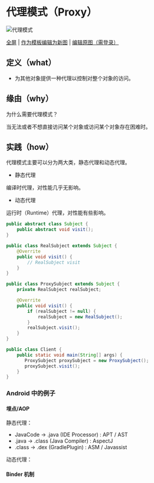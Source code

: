 # 代理模式（Proxy）

![代理模式](https://raw.githubusercontents.com/CodePoem/VDesignPatterns/master/docs/drawio/Proxy.png)

<a href = "https://www.draw.io/?lightbox=1#Uhttps://raw.githubusercontents.com/CodePoem/VDesignPatterns/master/docs/drawio/Proxy.png">全屏</a> |
<a href = "https://www.draw.io/#Uhttps://raw.githubusercontents.com/CodePoem/VDesignPatterns/master/docs/drawio/Proxy.png">作为模板编辑为新图</a> |
<a href = "https://www.draw.io/#HCodePoem/VDesignPatterns/master/docs/drawio/Proxy.drawio">编辑原图（需登录）</a>

## 定义（what）

- 为其他对象提供一种代理以控制对整个对象的访问。

## 缘由（why）

为什么需要代理模式？

当无法或者不想直接访问某个对象或访问某个对象存在困难时。

## 实践（how）

代理模式主要可以分为两大类，静态代理和动态代理。

- 静态代理

编译时代理，对性能几乎无影响。

- 动态代理

运行时（Runtime）代理，对性能有些影响。

```java
public abstract class Subject {
    public abstract void visit();
}

public class RealSubject extends Subject {
    @Overrite
    public void visit() {
        // RealSubject visit
    }
}

public class ProxySubject extends Subject {
    private RealSubject realSubject;

    @Overrite
    public void visit() {
        if (realSubject != null) {
            realSubject = new RealSubject();
        }
        realSubject.visit();
    }
}

public class Client {
    public static void main(String[] args) {
       ProxySubject proxySubject = new ProxySubject();
       proxySubject.visit();
    }
}
```

### Android 中的例子

#### 埋点/AOP

静态代理：

- JavaCode -> .java (IDE Processor) : APT / AST
- .java -> .class (Java Compiler) : AspectJ
- .class -> .dex (GradlePlugin) : ASM / Javassist

动态代理：

#### Binder 机制
